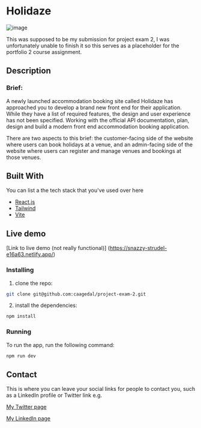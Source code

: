 # Holidaze

![image](https://user-images.githubusercontent.com/52622303/164316813-4b12d99f-aeb7-4069-85cf-e72b3a50ac99.png)

This was supposed to be my submission for project exam 2, I was unfortunately unable to finish it so this serves as a placeholder for the portfolio 2 course assignment.

## Description

### Brief:

A newly launched accommodation booking site called Holidaze has approached you to develop a brand new front end for their application. While they have a list of required features, the design and user experience has not been specified. Working with the official API documentation, plan, design and build a modern front end accommodation booking application.

There are two aspects to this brief: the customer-facing side of the website where users can book holidays at a venue, and an admin-facing side of the website where users can register and manage venues and bookings at those venues.

## Built With

You can list a the tech stack that you've used over here

- [React.js](https://reactjs.org/)
- [Tailwind](https://tailwindcss.com/)
- [Vite](https://vite.dev/)

## Live demo

[Link to live demo (not really functional)] (https://snazzy-strudel-e16a63.netlify.app/)

### Installing

1. clone the repo:

```bash
git clone git@github.com:caagedal/project-exam-2.git
```

2. install the dependencies:

```bash
npm install
```

### Running

To run the app, run the following command:

```bash
npm run dev
```

## Contact

This is where you can leave your social links for people to contact you, such as a LinkedIn profile or Twitter link e.g.

[My Twitter page](www.twitter.com)

[My LinkedIn page](www.linkedin.com)
